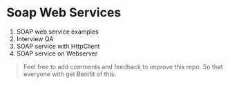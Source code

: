 # Soap Web Services
1. SOAP web service examples
2. Interview QA
3. SOAP service with HttpClient
4. SOAP service on Webserver

>Feel free to add comments and feedback to improve this repo. So that everyone with get Benifit of this.
